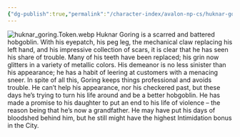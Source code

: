 ```yaml
---
{"dg-publish":true,"permalink":"/character-index/avalon-np-cs/huknar-goring/","tags":["NPC","Avalon"]}
---
```


![huknar_goring.Token.webp](/img/user/Character%20Index/Avalon%20NPCs/huknar_goring.Token.webp)
Huknar Goring is a scarred and battered hobgoblin. With his eyepatch, his peg leg, the mechanical claw replacing his left hand, and his impressive collection of scars, it is clear that he has seen his share of trouble. Many of his teeth have been replaced; his grin now glitters in a variety of metallic colors. His demeanor is no less sinister than his appearance; he has a habit of leering at customers with a menacing sneer. In spite of all this, Goring keeps things professional and avoids trouble. He can’t help his appearance, nor his checkered past, but these days he’s trying to turn his life around and be a better hobgoblin. He has made a promise to his daughter to put an end to his life of violence – the reason being that he’s now a grandfather. He may have put his days of bloodshed behind him, but he still might have the highest Intimidation bonus in the City.
